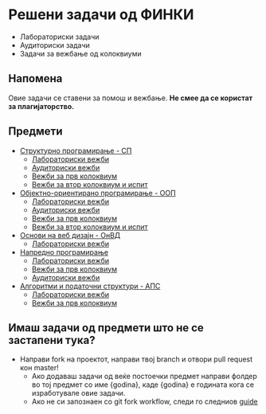 # Решени задачи од ФИНКИ
- Лабораториски задачи
- Аудиториски задачи
- Задачи за вежбање од колоквиуми

## Напомена
Овие задачи се ставени за помош и вежбање. <b>Не смее да се користат за плагијаторство.</b>

## Предмети
- [Структурно програмирање - СП](https://github.com/dani2221/FINKI/tree/master/Strukturno)
  - [Лабораториски вежби](https://github.com/dani2221/FINKI/tree/master/Strukturno/Lab)
  - [Аудиториски вежби](https://github.com/dani2221/FINKI/tree/master/Strukturno/Auditoriski_vezbi)
  - [Вежби за прв колоквиум](https://github.com/dani2221/FINKI/tree/master/Strukturno/Vezbi_za_I_kolokvium)
  - [Вежби за втор колоквиум и испит](https://github.com/dani2221/FINKI/tree/master/Strukturno/Vezbi_za_II_kolokvium)
- [Објектно-ориентирано програмирање - ООП](https://github.com/dani2221/FINKI/tree/master/Objektno)
  - [Лабораториски вежби](https://github.com/dani2221/FINKI/tree/master/Objektno/Lab)
  - [Аудиториски вежби](https://github.com/dani2221/FINKI/tree/master/Objektno/Auditoriski_vezbi)
  - [Вежби за прв колоквиум](https://github.com/dani2221/FINKI/tree/master/Objektno/Vezbi_za_I_kolokvium)
  - [Вежби за втор колоквиум и испит](https://github.com/dani2221/FINKI/tree/master/Objektno/Vezbi_za_II_kolokvium)
- [Основи на веб дизајн - ОнВД](https://github.com/dani2221/FINKI/tree/master/OsnoviVebDizajn)
  - [Лабораториски вежби](https://github.com/dani2221/FINKI/tree/master/OsnoviVebDizajn/Lab)
- [Напредно програмирање](https://github.com/dani2221/FINKI/tree/master/napredno)
  - [Лабораториски вежби](https://github.com/dani2221/FINKI/tree/master/napredno/2021/Lab)
  - [Вежби за прв колоквиум](https://github.com/dani2221/FINKI/tree/master/napredno/2021/Vezbi_I_kolokvium)
  - [Аудиториски вежби](https://github.com/dani2221/FINKI/tree/master/napredno/2021/Auditoriski)
- [Алгоритми и податочни структури - АПС](https://github.com/dani2221/FINKI/tree/master/AlgoritmiPodatocniStrukturi)
  - [Лабораториски вежби](https://github.com/dani2221/FINKI/tree/master/AlgoritmiPodatocniStrukturi/2021/Lab)
  - [Вежби за прв колоквиум](https://github.com/dani2221/FINKI/tree/master/AlgoritmiPodatocniStrukturi/2021/Vezbi_za_I_kolokvium)

## Имаш задачи од предмети што не се застапени тука?
- Направи fork на проектот, направи твој branch и отвори pull request кон master!
  - Ако додаваш задачи од веќе постоечки предмет направи фолдер во тој предмет со име {godina}, каде {godina} е годината кога се изработувале овие задачи.
  - Ако не си запознаен со git fork workflow, следи го следниов [guide](https://jarv.is/notes/how-to-pull-request-fork-github/)




